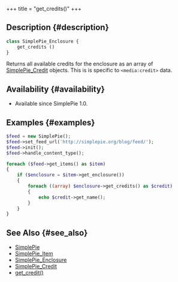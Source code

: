 +++
title = "get_credits()"
+++

## Description {#description}

```php
class SimplePie_Enclosure {
    get_credits ()
}
```

Returns all available credits for the enclosure as an array of [SimplePie_Credit](@/wiki/reference/simplepie_credit/_index.md) objects. This is is specific to `<media:credit>` data.

## Availability {#availability}

- Available since SimplePie 1.0.

## Examples {#examples}

```php
$feed = new SimplePie();
$feed->set_feed_url('http://simplepie.org/blog/feed/');
$feed->init();
$feed->handle_content_type();

foreach ($feed->get_items() as $item)
{
    if ($enclosure = $item->get_enclosure())
    {
        foreach ((array) $enclosure->get_credits() as $credit)
        {
            echo $credit->get_name();
        }
    }
}
```

## See Also {#see_also}

- [SimplePie](@/wiki/reference/simplepie/_index.md)
- [SimplePie_Item](@/wiki/reference/simplepie_item/_index.md)
- [SimplePie_Enclosure](@/wiki/reference/simplepie_enclosure/_index.md)
- [SimplePie_Credit](@/wiki/reference/simplepie_credit/_index.md)
- [get_credit()](@/wiki/reference/simplepie_enclosure/get_credit.md)

